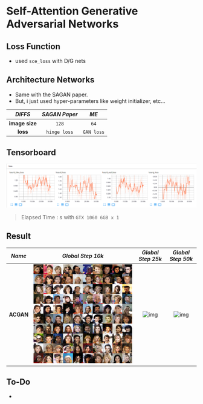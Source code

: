 # Self-Attention Generative Adversarial Networks

## Loss Function

* used ``sce_loss`` with D/G nets

## Architecture Networks

* Same with the SAGAN paper.
* But, i just used hyper-parameters like weight initializer, etc...

*DIFFS* | *SAGAN Paper* | *ME*  |
 :---:  |     :---:      | :---: |
 **image size** | ``128`` | ``64`` |
 **loss** | ``hinge loss`` | ``GAN loss`` |

## Tensorboard

![result](./sagan_tb.png)

> Elapsed Time : s with ``GTX 1060 6GB x 1``

## Result

*Name* | *Global Step 10k* | *Global Step 25k* | *Global Step 50k*
:---: | :---: | :---: | :---:
**ACGAN**     | ![img](./gen_img/train_00010000.png) | ![img](./gen_img/train_00025000.png) | ![img](./gen_img/train_00050000.png)

## To-Do
* 
